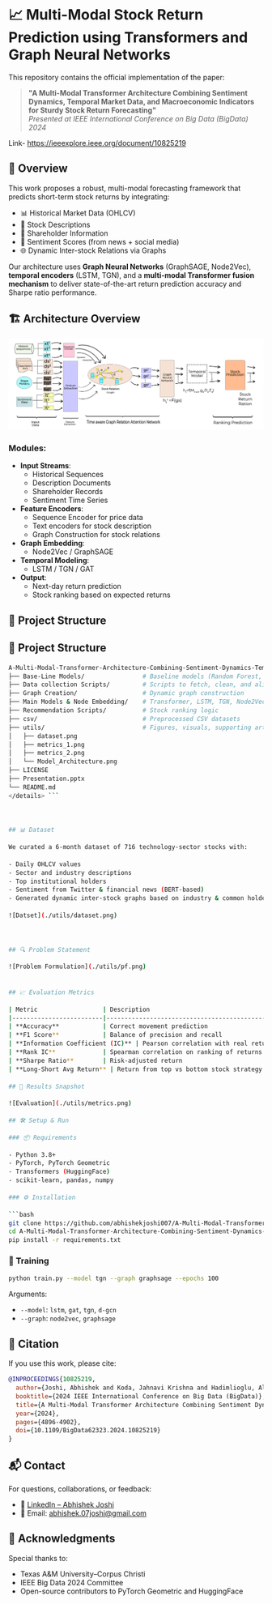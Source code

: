 # 📈 Multi-Modal Stock Return Prediction using Transformers and Graph Neural Networks

This repository contains the official implementation of the paper:

> **"A Multi-Modal Transformer Architecture Combining Sentiment Dynamics, Temporal Market Data, and Macroeconomic Indicators for Sturdy Stock Return Forecasting"**  
> _Presented at IEEE International Conference on Big Data (BigData) 2024_

Link- https://ieeexplore.ieee.org/document/10825219

## 🧠 Overview

This work proposes a robust, multi-modal forecasting framework that predicts short-term stock returns by integrating:

- 📊 Historical Market Data (OHLCV)
- 📃 Stock Descriptions
- 🧾 Shareholder Information
- 💬 Sentiment Scores (from news + social media)
- 🌐 Dynamic Inter-stock Relations via Graphs

Our architecture uses **Graph Neural Networks** (GraphSAGE, Node2Vec), **temporal encoders** (LSTM, TGN), and a **multi-modal Transformer fusion mechanism** to deliver state-of-the-art return prediction accuracy and Sharpe ratio performance.



## 🏗️ Architecture Overview

![Model Pipeline](./utils/Model_Architecture.png)

### Modules:
- **Input Streams**:
  - Historical Sequences
  - Description Documents
  - Shareholder Records
  - Sentiment Time Series
- **Feature Encoders**:
  - Sequence Encoder for price data
  - Text encoders for stock description
  - Graph Construction for stock relations
- **Graph Embedding**:
  - Node2Vec / GraphSAGE
- **Temporal Modeling**:
  - LSTM / TGN / GAT
- **Output**:
  - Next-day return prediction
  - Stock ranking based on expected returns



## 📂 Project Structure

## 📂 Project Structure

```bash
A-Multi-Modal-Transformer-Architecture-Combining-Sentiment-Dynamics-Temporal-Market-Data/
├── Base-Line Models/                # Baseline models (Random Forest, Linear Regression)
├── Data collection Scripts/         # Scripts to fetch, clean, and align data
├── Graph Creation/                  # Dynamic graph construction
├── Main Models & Node Embedding/    # Transformer, LSTM, TGN, Node2Vec, GraphSAGE
├── Recommendation Scripts/          # Stock ranking logic
├── csv/                             # Preprocessed CSV datasets
├── utils/                           # Figures, visuals, supporting artifacts
│   ├── dataset.png
│   ├── metrics_1.png
│   ├── metrics_2.png
│   └── Model_Architecture.png
├── LICENSE
├── Presentation.pptx
└── README.md
</details> ```



## 📊 Dataset

We curated a 6-month dataset of 716 technology-sector stocks with:

- Daily OHLCV values
- Sector and industry descriptions
- Top institutional holders
- Sentiment from Twitter & financial news (BERT-based)
- Generated dynamic inter-stock graphs based on industry & common holders

![Datset](./utils/dataset.png)



## 🔍 Problem Statement

![Problem Formulation](./utils/pf.png)


## 📈 Evaluation Metrics

| Metric                  | Description                                      |
|-------------------------|--------------------------------------------------|
| **Accuracy**            | Correct movement prediction                     |
| **F1 Score**            | Balance of precision and recall                 |
| **Information Coefficient (IC)** | Pearson correlation with real returns       |
| **Rank IC**             | Spearman correlation on ranking of returns      |
| **Sharpe Ratio**        | Risk-adjusted return                            |
| **Long-Short Avg Return** | Return from top vs bottom stock strategy      |

## 🧪 Results Snapshot

![Evaluation](./utils/metrics.png)

## 🛠️ Setup & Run

### 📦 Requirements

- Python 3.8+
- PyTorch, PyTorch Geometric
- Transformers (HuggingFace)
- scikit-learn, pandas, numpy

### ⚙️ Installation

```bash
git clone https://github.com/abhishekjoshi007/A-Multi-Modal-Transformer-Architecture-Combining-Sentiment-Dynamics-Temporal-Market-Data
cd A-Multi-Modal-Transformer-Architecture-Combining-Sentiment-Dynamics-Temporal-Market-Data
pip install -r requirements.txt
````

### 🚀 Training

```bash
python train.py --model tgn --graph graphsage --epochs 100
```

Arguments:

* `--model`: `lstm`, `gat`, `tgn`, `d-gcn`
* `--graph`: `node2vec`, `graphsage`

## 📌 Citation

If you use this work, please cite:

```bibtex
@INPROCEEDINGS{10825219,
  author={Joshi, Abhishek and Koda, Jahnavi Krishna and Hadimlioglu, Alihan},
  booktitle={2024 IEEE International Conference on Big Data (BigData)}, 
  title={A Multi-Modal Transformer Architecture Combining Sentiment Dynamics, Temporal Market Data, and Macroeconomic Indicators for Sturdy Stock Return Forecasting}, 
  year={2024},
  pages={4896-4902},
  doi={10.1109/BigData62323.2024.10825219}
}
```

## 📬 Contact

For questions, collaborations, or feedback:

* 💼 [LinkedIn – Abhishek Joshi](https://www.linkedin.com/in/abhishek-joshi-510b68151/)
* 📧 Email: [abhishek.07joshi@gmail.com](mailto:abhishek.07joshi@gmail.com)

## 🙏 Acknowledgments

Special thanks to:

* Texas A\&M University–Corpus Christi
* IEEE Big Data 2024 Committee
* Open-source contributors to PyTorch Geometric and HuggingFace

